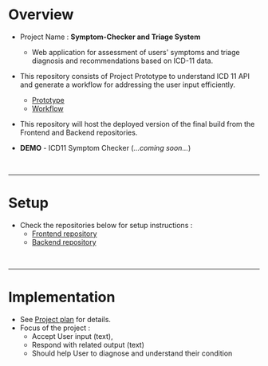 # Overview
- Project Name : **Symptom-Checker and Triage System**
    - Web application for assessment of users' symptoms and triage diagnosis and recommendations based on ICD-11 data.

- This repository consists of Project Prototype to understand ICD 11 API and generate a workflow for addressing the user input efficiently.
    - [Prototype](/app.js)
    - [Workflow](/docs/PROCESS_FLOWS.md)

- This repository will host the deployed version of the final build from the Frontend and Backend repositories.
- **DEMO** - ICD11 Symptom Checker (*...coming soon...*) 

<br>
<hr>

# Setup
- Check the repositories below for setup instructions :
    - [Frontend repository](https://github.com/prak112/Symptom-Checker-frontend)
    - [Backend repository](https://github.com/prak112/Symptom-Checker-backend) 

<br>
<hr>

# Implementation
- See [Project plan](/docs/PLAN.md) for details.
- Focus of the project :
    - Accept User input (text),
    - Respond with related output (text) 
    - Should help User to diagnose and understand their condition
